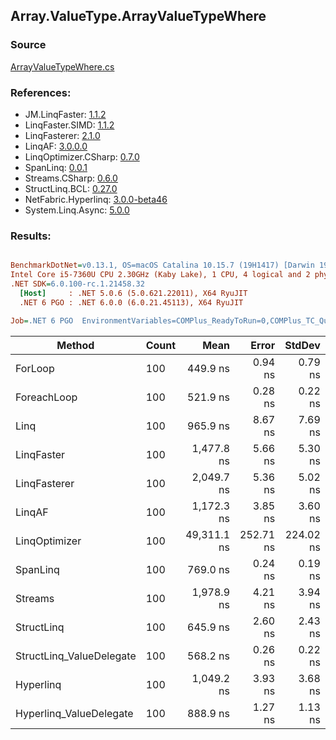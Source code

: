 ﻿## Array.ValueType.ArrayValueTypeWhere

### Source
[ArrayValueTypeWhere.cs](../LinqBenchmarks/Array/ValueType/ArrayValueTypeWhere.cs)

### References:
- JM.LinqFaster: [1.1.2](https://www.nuget.org/packages/JM.LinqFaster/1.1.2)
- LinqFaster.SIMD: [1.1.2](https://www.nuget.org/packages/LinqFaster.SIMD/1.0.3)
- LinqFasterer: [2.1.0](https://www.nuget.org/packages/LinqFasterer/2.1.0)
- LinqAF: [3.0.0.0](https://www.nuget.org/packages/LinqAF/3.0.0.0)
- LinqOptimizer.CSharp: [0.7.0](https://www.nuget.org/packages/LinqOptimizer.CSharp/0.7.0)
- SpanLinq: [0.0.1](https://www.nuget.org/packages/SpanLinq/0.0.1)
- Streams.CSharp: [0.6.0](https://www.nuget.org/packages/Streams.CSharp/0.6.0)
- StructLinq.BCL: [0.27.0](https://www.nuget.org/packages/StructLinq/0.27.0)
- NetFabric.Hyperlinq: [3.0.0-beta46](https://www.nuget.org/packages/NetFabric.Hyperlinq/3.0.0-beta46)
- System.Linq.Async: [5.0.0](https://www.nuget.org/packages/System.Linq.Async/5.0.0)

### Results:
``` ini

BenchmarkDotNet=v0.13.1, OS=macOS Catalina 10.15.7 (19H1417) [Darwin 19.6.0]
Intel Core i5-7360U CPU 2.30GHz (Kaby Lake), 1 CPU, 4 logical and 2 physical cores
.NET SDK=6.0.100-rc.1.21458.32
  [Host]     : .NET 5.0.6 (5.0.621.22011), X64 RyuJIT
  .NET 6 PGO : .NET 6.0.0 (6.0.21.45113), X64 RyuJIT

Job=.NET 6 PGO  EnvironmentVariables=COMPlus_ReadyToRun=0,COMPlus_TC_QuickJitForLoops=1,COMPlus_TieredPGO=1  Runtime=.NET 6.0  

```
|                   Method | Count |        Mean |     Error |    StdDev |          Ratio | RatioSD |   Gen 0 |  Gen 1 | Allocated |
|------------------------- |------ |------------:|----------:|----------:|---------------:|--------:|--------:|-------:|----------:|
|                  ForLoop |   100 |    449.9 ns |   0.94 ns |   0.79 ns |       baseline |         |       - |      - |         - |
|              ForeachLoop |   100 |    521.9 ns |   0.28 ns |   0.22 ns |   1.16x slower |   0.00x |       - |      - |         - |
|                     Linq |   100 |    965.9 ns |   8.67 ns |   7.69 ns |   2.15x slower |   0.02x |  0.0496 |      - |     104 B |
|               LinqFaster |   100 |  1,477.8 ns |   5.66 ns |   5.30 ns |   3.29x slower |   0.01x |  4.7264 |      - |   9,904 B |
|             LinqFasterer |   100 |  2,049.7 ns |   5.36 ns |   5.02 ns |   4.56x slower |   0.02x |  3.0174 |      - |   6,328 B |
|                   LinqAF |   100 |  1,172.3 ns |   3.85 ns |   3.60 ns |   2.61x slower |   0.01x |       - |      - |         - |
|            LinqOptimizer |   100 | 49,311.1 ns | 252.71 ns | 224.02 ns | 109.58x slower |   0.41x | 70.8008 | 4.3945 | 153,936 B |
|                 SpanLinq |   100 |    769.0 ns |   0.24 ns |   0.19 ns |   1.71x slower |   0.00x |       - |      - |         - |
|                  Streams |   100 |  1,978.9 ns |   4.21 ns |   3.94 ns |   4.40x slower |   0.01x |  0.3929 |      - |     824 B |
|               StructLinq |   100 |    645.9 ns |   2.60 ns |   2.43 ns |   1.44x slower |   0.01x |  0.0153 |      - |      32 B |
| StructLinq_ValueDelegate |   100 |    568.2 ns |   0.26 ns |   0.22 ns |   1.26x slower |   0.00x |       - |      - |         - |
|                Hyperlinq |   100 |  1,049.2 ns |   3.93 ns |   3.68 ns |   2.33x slower |   0.01x |       - |      - |         - |
|  Hyperlinq_ValueDelegate |   100 |    888.9 ns |   1.27 ns |   1.13 ns |   1.98x slower |   0.00x |       - |      - |         - |
